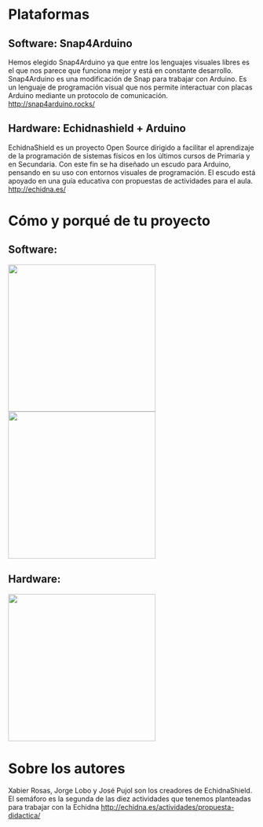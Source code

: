 # Plataformas

## Software: Snap4Arduino
Hemos elegido Snap4Arduino ya que entre los lenguajes visuales libres es el que nos parece que funciona mejor y está en constante desarrollo. Snap4Arduino es una modificación de Snap para trabajar con Arduino. Es un lenguaje de programación visual que nos permite interactuar con placas Arduino mediante un protocolo de comunicación. http://snap4arduino.rocks/

## Hardware: Echidnashield + Arduino
EchidnaShield es un proyecto Open Source dirigido a facilitar el aprendizaje de la programación de sistemas físicos en los últimos cursos de Primaria y en Secundaria. Con este fin se ha diseñado un escudo para Arduino, pensando en su uso con entornos visuales de programación. El escudo está apoyado en una guía educativa con propuestas de actividades para el aula.
http://echidna.es/

# Cómo y porqué de tu proyecto

## Software:

<img src="https://github.com/Josepujol/semaforos/blob/master/ejemplos/Snap4Arduino-EchidnaShield/img/semaforoScript.png" height="300">
<img src="https://github.com/Josepujol/semaforos/blob/master/ejemplos/Snap4Arduino-EchidnaShield/img/Imagen%20programa.png" height="300">

## Hardware:
<img src= https://github.com/Josepujol/semaforos/blob/master/ejemplos/Snap4Arduino-EchidnaShield/img/echidnashield.png height="300">

# Sobre los autores
Xabier Rosas, Jorge Lobo y José Pujol son los creadores de EchidnaShield. El semáforo es la segunda de las diez actividades que tenemos planteadas para trabajar con la Echidna http://echidna.es/actividades/propuesta-didactica/

